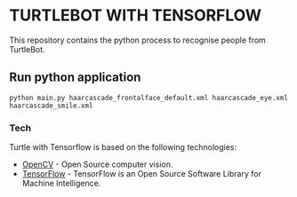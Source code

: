 TURTLEBOT WITH TENSORFLOW
==========

This repository contains the python process to recognise people from TurtleBot.

## Run python application

```
python main.py haarcascade_frontalface_default.xml haarcascade_eye.xml haarcascade_smile.xml
```

### Tech
Turtle with Tensorflow is based on the following technologies:

  - [OpenCV] - Open Source computer vision.
  - [TensorFlow] - TensorFlow is an Open Source Software Library for Machine Intelligence.

   [OpenCV]: <http://opencv.org/>
   [TensorFlow]: <https://www.tensorflow.org/>
